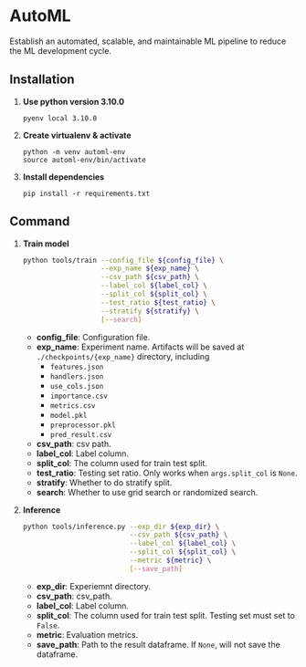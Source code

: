 # AutoML
Establish an automated, scalable, and maintainable ML pipeline to reduce the ML development cycle.

## Installation
1. **Use python version 3.10.0**
   ```
   pyenv local 3.10.0
   ```

2. **Create virtualenv & activate**
   ```
   python -m venv automl-env
   source automl-env/bin/activate
   ```

3. **Install dependencies**
   ```
   pip install -r requirements.txt
   ```

## Command
1. **Train model**
   ```bash
   python tools/train --config_file ${config_file} \
                      --exp_name ${exp_name} \
                      --csv_path ${csv_path} \
                      --label_col ${label_col} \
                      --split_col ${split_col} \
                      --test_ratio ${test_ratio} \
                      --stratify ${stratify} \
                      [--search]
   ```
   + **config_file**: Configuration file.
   + **exp_name**: Experiment name. Artifacts will be saved at `./checkpoints/{exp_name}` directory, including
     + `features.json`
     + `handlers.json`
     + `use_cols.json`
     + `importance.csv`
     + `metrics.csv`
     + `model.pkl`
     + `preprocessor.pkl`
     + `pred_result.csv`
   + **csv_path**: csv path.
   + **label_col**: Label column.
   + **split_col**: The column used for train test split.
   + **test_ratio**: Testing set ratio. Only works when `args.split_col` is `None`.
   + **stratify**: Whether to do stratify split.
   + **search**: Whether to use grid search or randomized search.

2. **Inference**
   ```bash
   python tools/inference.py --exp_dir ${exp_dir} \
                             --csv_path ${csv_path} \
                             --label_col ${label_col} \
                             --split_col ${split_col} \
                             --metric ${metric} \
                             [--save_path]
   ```
   + **exp_dir**: Experiemnt directory.
   + **csv_path**: csv_path.
   + **label_col**: Label column.
   + **split_col**: The column used for train test split. Testing set must set to `False`.
   + **metric**: Evaluation metrics.
   + **save_path**: Path to the result dataframe. If `None`, will not save the dataframe.